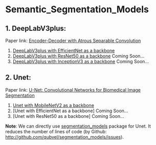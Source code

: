 # Semantic_Segmentation_Models


## 1.  DeepLabV3plus: 

Paper link: [Encoder-Decoder with Atrous Separable Convolution](https://arxiv.org/pdf/1802.02611.pdf)

1.  [DeepLabV3plus with EfficientNet as a backbone](https://github.com/tshr-d-dragon/Semantic_Segmentation_Models/blob/main/DeepLabV3plus_EfficientNet.py)
2.  [DeepLabV3plus with ResNet50 as a backbone]() Coming Soon...
3.  [DeepLabV3plus with InceptionV3 as a backbone]() Coming Soon...


## 2.  Unet:

Paper link: [U-Net: Convolutional Networks for Biomedical Image Segmentation](https://arxiv.org/pdf/1505.04597.pdf)

1.  [Unet with MobileNetV2 as a backbone](https://github.com/tshr-d-dragon/Semantic_Segmentation_Models/blob/main/Unet_MobileNetV2.py)
2.  [Unet with EfficientNet as a backbone] Coming Soon...
3.  [Unet with ResNet50 as a backbone] Coming Soon...

**Note**: We can directly use [segmentation_models](https://segmentation-models.readthedocs.io/en/latest/) package for Unet. It reduces the number of lines of code (by Github: http://github.com/qubvel/segmentation_models/issues).
